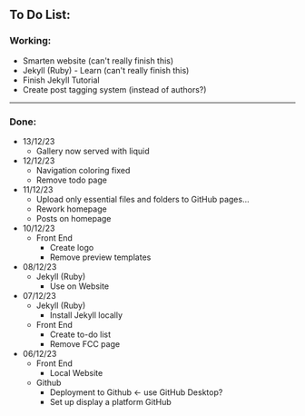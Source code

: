 ## **To Do List:**

### **Working:**
- Smarten website (can't really finish this)
- Jekyll (Ruby) - Learn (can't really finish this)
- Finish Jekyll Tutorial
- Create post tagging system (instead of authors?)

---

### **Done:**
- 13/12/23
    - Gallery now served with liquid
- 12/12/23
    - Navigation coloring fixed
    - Remove todo page
- 11/12/23
    - Upload only essential files and folders to GitHub pages...
    - Rework homepage
    - Posts on homepage
- 10/12/23
    - Front End
        - Create logo
        - Remove preview templates
- 08/12/23
    - Jekyll (Ruby)
        - Use on Website
- 07/12/23
    - Jekyll (Ruby)
        - Install Jekyll locally
    - Front End
        - Create to-do list
        - Remove FCC page
- 06/12/23
    - Front End
        - Local Website
    - Github
        - Deployment to Github <- use GitHub Desktop?
        - Set up display a platform GitHub 
